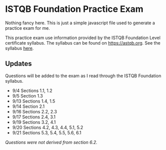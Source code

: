 # ISTQB Foundation Practice Exam

Nothing fancy here. This is just a simple javascript file used to generate a practice exam for me.

This practice exam use information provided by the ISTQB Foundation Level certificate syllabus. The syllabus can be found on https://astqb.org. See the syllabus <a href="https://astqb.org/assets/documents/CTFL-2018-Syllabus.pdf">here</a>.

## Updates
Questions will be added to the exam as I read through the ISTQB Foundation syllabus.
- 9/4 Sections 1.1, 1.2
- 9/5 Section 1.3
- 9/13 Sections 1.4, 1.5
- 9/14 Section 2.1
- 9/16 Sections 2.2, 2.3
- 9/17 Sections 2.4, 3.1
- 9/19 Sections 3.2, 4.1
- 9/20 Sections 4.2, 4.3, 4.4, 5.1, 5.2
- 9/21 Sections 5.3, 5.4, 5.5, 5.6, 6.1

*Questions were not derived from section 6.2.*
